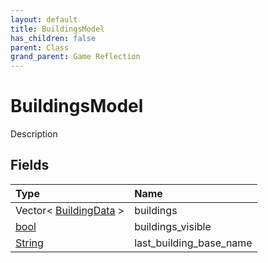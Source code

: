 ```yaml
---
layout: default
title: BuildingsModel
has_children: false
parent: Class
grand_parent: Game Reflection
---
```

# BuildingsModel
Description 

## Fields
| Type | Name |
|:-------------|:--------------|
| Vector< [BuildingData](/game-reflection/classes/building_data.md) > | buildings |
| [bool](/game-reflection/components/bool.md) | buildings_visible |
| [String](/game-reflection/components/string.md) | last_building_base_name |
